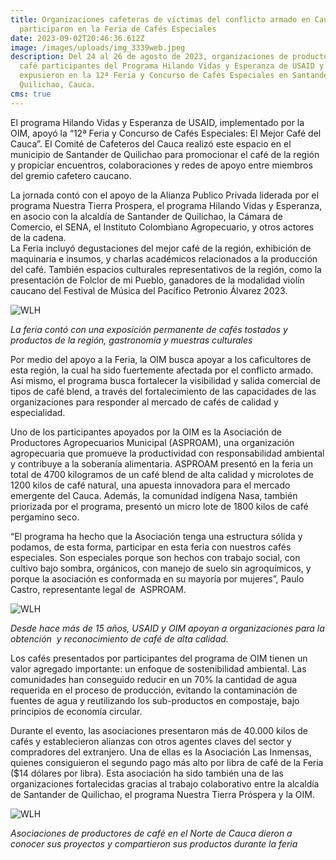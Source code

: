 ```yaml
---
title: Organizaciones cafeteras de víctimas del conflicto armado en Cauca
  participaron en la Feria de Cafés Especiales
date: 2023-09-02T20:46:36.612Z
image: /images/uploads/img_3339web.jpeg
description: Del 24 al 26 de agosto de 2023, organizaciones de productores de
  café participantes del Programa Hilando Vidas y Esperanza de USAID y OIM
  expusieron en la 12ª Feria y Concurso de Cafés Especiales en Santander de
  Quilichao, Cauca.
cms: true
---
```

El programa Hilando Vidas y Esperanza de USAID, implementado por la OIM, apoyó la “12ª Feria y Concurso de Cafés Especiales: El Mejor Café del Cauca”. El Comité de Cafeteros del Cauca realizó este espacio en el municipio de Santander de Quilichao para promocionar el café de la región y propiciar encuentros, colaboraciones y redes de apoyo entre miembros del gremio cafetero caucano.

La jornada contó con el apoyo de la Alianza Publico Privada liderada por el programa Nuestra Tierra Prospera, el programa Hilando Vidas y Esperanza, en asocio con la alcaldía de Santander de Quilichao, la Cámara de Comercio, el SENA, el Instituto Colombiano Agropecuario, y otros actores de la cadena. \
La Feria incluyó degustaciones del mejor café de la región, exhibición de maquinaria e insumos, y charlas académicos relacionados a la producción del café. También espacios culturales representativos de la región, como la presentación de Folclor de mi Pueblo, ganadores de la modalidad violín caucano del Festival de Música del Pacífico Petronio Álvarez 2023. 

![WLH](https://colombia.iom.int/sites/g/files/tmzbdl1011/files/images/Notas/093df2f9-caba-49da-a22a-169fe1381963web.jpg)

*La feria contó con una exposición permanente de cafés tostados y productos de la región, gastronomía y muestras culturales*

Por medio del apoyo a la Feria, la OIM busca apoyar a los caficultores de esta región, la cual ha sido fuertemente afectada por el conflicto armado. Así mismo, el programa busca fortalecer la visibilidad y salida comercial de tipos de café blend, a través del fortalecimiento de las capacidades de las organizaciones para responder al mercado de cafés de calidad y especialidad. 

Uno de los participantes apoyados por la OIM es la Asociación de Productores Agropecuarios Municipal (ASPROAM), una organización agropecuaria que promueve la productividad con responsabilidad ambiental y contribuye a la soberanía alimentaria. ASPROAM presentó en la feria un total de 4700 kilogramos de un café blend de alta calidad y microlotes de 1200 kilos de café natural, una apuesta innovadora para el mercado emergente del Cauca. Además, la comunidad indígena Nasa, también priorizada por el programa, presentó un micro lote de 1800 kilos de café pergamino seco.

“El programa ha hecho que la Asociación tenga una estructura sólida y podamos, de esta forma, participar en esta feria con nuestros cafés especiales. Son especiales porque son hechos con trabajo social, con cultivo bajo sombra, orgánicos, con manejo de suelo sin agroquímicos, y porque la asociación es conformada en su mayoría por mujeres”, Paulo Castro, representante legal de  ASPROAM. 

![WLH](https://colombia.iom.int/sites/g/files/tmzbdl1011/files/images/Notas/2-32web.jpg)

*Desde hace más de 15 años, USAID y OIM apoyan a organizaciones para la obtención  y reconocimiento de café de alta calidad.*

Los cafés presentados por participantes del programa de OIM tienen un valor agregado importante: un enfoque de sostenibilidad ambiental. Las comunidades han conseguido reducir en un 70% la cantidad de agua requerida en el proceso de producción, evitando la contaminación de fuentes de agua y reutilizando los sub-productos en compostaje, bajo principios de economía circular. 

Durante el evento, las asociaciones presentaron más de 40.000 kilos de cafés y establecieron alianzas con otros agentes claves del sector y compradores del extranjero. Una de ellas es la Asociación Las Inmensas, quienes consiguieron el segundo pago más alto por libra de café de la Feria ($14 dólares por libra). Esta asociación ha sido también una de las organizaciones fortalecidas gracias al trabajo colaborativo entre la alcaldía de Santander de Quilichao, el programa Nuestra Tierra Próspera y la OIM. 

![WLH](https://colombia.iom.int/sites/g/files/tmzbdl1011/files/images/Notas/0c032428-c2c2-466f-8083-32e7e3be1de0web.jpg)

*Asociaciones de productores de café en el Norte de Cauca dieron a conocer sus proyectos y compartieron sus productos durante la feria*